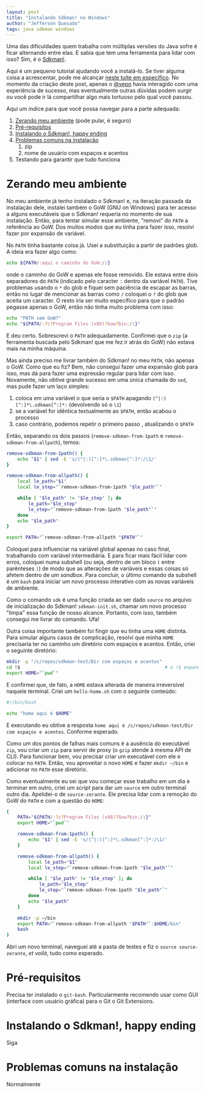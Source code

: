 ```yaml
---
layout: post
title: "Instalando Sdkman! no Windows"
author: "Jefferson Quesado"
tags: java sdkman windows
---
```


Uma das dificuldades quem trabalha com múltiplas versões do Java sofre é ficar alternando
entre elas. E sabia que tem uma ferramenta para lidar com isso? Sim, é o [Sdkman!](https://sdkman.io/).

Aqui é um pequeno tutorial ajudando você a instalá-lo. Se tiver alguma coisa a acrescentar, pode me
alcançar [neste tuíte em específico](https://twitter.com/JeffQuesado/status/1508803374241796104).
No momento da criação deste post, apenas o [@vepo](https://twitter.com/vepo) havia interagido com uma
experiência de sucesso, mas eventualmente outras dúvidas podem surgir ou você pode ir lá compartilhar
algo mais tortuoso pelo qual você passou.

Aqui um índice para que você possa navegar para a parte adequada:

1. [Zerando meu ambiente](#zerando-meu-ambiente) (pode pular, é seguro)
1. [Pré-requisitos](#pré-requisitos)
1. [Instalando o Sdkman!, happy ending](#instalando-o-sdkman-happy-ending)
1. [Problemas comuns na instalação](#problemas-comuns-na-instalação)
   1. zip
   1. nome de usuário com espaços e acentos
1. Testando para garantir que tudo funciona

# Zerando meu ambiente

No meu ambiente já tenho instalado o Sdkman! e, na iteração passada da instalação dele, instalei também
o GoW (GNU on Windows) para ter acesso a alguns executáveis que o Sdkman! requeria no momento de sua instalação. Então, para
tentar simular esse ambiente, "removi" do `PATH` a referência ao GoW. Dos muitos modos que eu tinha para fazer isso,
resolvi fazer por expansão de variável.

No `PATH` tinha bastante coisa já. Usei a substituição a partir de padrões glob. A ideia era fazer algo como:

```bash
echo ${PATH/:aqui o caminho do GoW:/:}
```

onde o caminho do GoW e apenas ele fosse removido. Ele estava entre dois separadores do `PATH` (indicado pelo caracter
`:` dentro da variável `PATH`). Tive problemas usando o `*` do glob e fiquei sem paciência de escapar as barras, então
no lugar de mencionar as barras como `/` coloquei o `?` do glob que aceita um caracter. O resto iria ser muito específico
para que o padrão pegasse apenas o GoW, então não tinha muito problema com isso:

```bash
echo "PATH sem GoW?"
echo "${PATH/:?c?Program Files (x86)?Gow?bin:/:}"
```

E deu certo. Sobrescrevi o `PATH` adequadamente. Confirmei que o `zip` (a ferramenta buscada pelo Sdkman! que me fez ir
atrás do GoW) não estava mais na minha máquina.

Mas ainda preciso me livrar também do Sdkman! no meu `PATH`, não apenas o GoW. Como que eu fiz? Bem, não consegui fazer uma
expansão glob para isso, mas dá para fazer uma expressão regular para lidar com isso. Novamente, não obtive grande sucesso
em uma única chamada do `sed`, mas pude fazer um laço simples:

1. coloca em uma variável o que seria o `$PATH` apagando `(^|:)[^:]*\.sdkman[^:]*:` (devolvendo só o `\1`)
1. se a variável for idêntica textualmente ao `$PATH`, então acabou o processo
1. caso contrário, podemos repetir o primeiro passo , atualizando o `$PATH`

Então, separando os dois passos (`remove-sdkman-from-1path` e `remove-sdkman-from-allpath`), temos:

```bash
remove-sdkman-from-1path() {
	echo "$1" | sed -E 's/(^|:)[^:]*\.sdkman[^:]*:/\1/'
}

remove-sdkman-from-allpath() {
	local le_path="$1"
	local le_step="`remove-sdkman-from-1path "$le_path"`"

	while [ "$le_path" != "$le_step" ]; do
		le_path="$le_step"
		le_step="`remove-sdkman-from-1path "$le_path"`"
	done
	echo "$le_path"
}

export PATH="`remove-sdkman-from-allpath "$PATH"`"
```

Coloquei para influenciar na variável global apenas no caso final, trabalhando com variável intermediária. E
para ficar mais fácil lidar com erros, coloquei numa subshell (ou seja, dentro de um bloco `(` entre parênteses `)`)
de modo que as alterações de variáveis e essas coisas só afetem dentro de um _sandbox_. Para concluir, o último comando
da subshell é um `bash` para iniciar um novo processo interativo com as novas variáveis de ambiente.

Como o comando `sdk` é uma função criada ao ser dado `source` no arquivo de inicialização do Sdkman! `sdkman-init.sh`,
chamar um novo processo "limpa" essa função de nosso alcance. Portanto, com isso, também consegui me livrar do comando. Ufa!

Outra coisa importante também foi fingir que eu tinha uma `HOME` distinta. Para simular alguns casos de complicação,
resolvi que minha `HOME` precisaria ter no caminho um diretório com espaços e acentos. Então, criei o seguinte diretório:

```bash
mkdir -p "/c/repos/sdkman-test/Dir com espaços e acentos"
cd !$                                                     # o !$ expande para o último argumento do comando anterior
export HOME="`pwd`"
```

E confirmei que, de fato, a `HOME` estava alterada de maneira irreversível naquele terminal. Criei um `hello-home.sh` com o seguinte
conteúdo:

```bash
#!/bin/bash

echo "home aqui é $HOME"
```

E executando eu obtive a resposta `home aqui é /c/repos/sdkman-test/Dir com espaços e acentos`. Conforme esperado.

Como um dos pontos de falhas mais comuns é a ausência do executável `zip`, vou criar um `zip` para servir de proxy
(o `gzip` atende à mesma API de CLI). Para funcionar bem, vou precisar criar um executável com ele e colocar no `PATH`.
Então, vou aproveitar o novo `HOME` e fazer `mkdir ~/bin` e adicionar no `PATH` esse diretório.

Como eventualmente eu sei que vou começar esse trabalho em um dia e terminar em outro, criei um script para dar um `source` em outro
terminal outro dia. Apelidei-o de `source-zerante`. Ele precisa lidar com a remoção do GoW do `PATH` e com a questão do `HOME`:

```bash
(
	PATH="${PATH/:?c?Program Files (x86)?Gow?bin:/:}"
	export HOME="`pwd`"

	remove-sdkman-from-1path() {
		echo "$1" | sed -E 's/(^|:)[^:]*\.sdkman[^:]*:/\1/'
	}

	remove-sdkman-from-allpath() {
		local le_path="$1"
		local le_step="`remove-sdkman-from-1path "$le_path"`"

		while [ "$le_path" != "$le_step" ]; do
			le_path="$le_step"
			le_step="`remove-sdkman-from-1path "$le_path"`"
		done
		echo "$le_path"
	}

	mkdir -p ~/bin
	export PATH="`remove-sdkman-from-allpath "$PATH"`:$HOME/bin"
	bash
)
```

Abri um novo terminal, naveguei até a pasta de testes e fiz o `source source-zerante`, _et voilà_, tudo como esperado.

# Pré-requisitos

Precisa ter instalado o `git-bash`. Particularmente recomendo usar como GUI (interface com usuário gráfica) para o Git o Git Extensions.

# Instalando o Sdkman!, happy ending

Siga

# Problemas comuns na instalação

Normalmente 